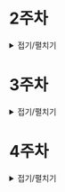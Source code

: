 # 2주차

<details>
<summary>접기/펼치기</summary>

#### 2023/9/4(월)

# 📌what i did
- 프로젝트 생성, 세팅 및 폴더 구조 만들기
- 피그마 만들기

# 📌issue & solution
## 📖 폴더 구조 수정
### 💢 issue
ATOMIC 패턴과  Component - custom hooks 패턴 합치면서 hooks 폴더에 atoms, molecules, organisms, page 로직 hook을 모으려고 했는데 이러면 너무 파일이 많아 질 수 있었다.
### 👀 solution
로직을 구분하는 hook이 사실상 재사용 되지는 않고 단지 view, logic을 구분하는데 의의가 있다고 생각해서 각 atoms, molecules, organisms, page 폴더에 컴포넌트 view 부분과 logic 파일을 같이 두기로 하였다.

# 📌to do
- 피그마 계속

#### 2023/9/5(화)

# 📌what i did
- 기본 ATOMIC 구조 예시 생성
- 피그마 만들기

# 📌issue & solution
## 📖 공통 Input.tsx 만들기 
### 💢 issue
원래는 공통 Input.tsx을 만들고 props로 password인지, 일반 default값으로 text인지 선택하여 다른 곳에서 공통으로 쓰려고 했는데, 삼항 연산자 또는 if문으로 분기를 해줘야해서 나눌지 공통으로 1개의 파일에 쓸지 고민했다.
### 👀 solution
결론은 나누기로 했다, input type이 text or password 말고도 email, 또는 search bar 인경우도 있으므로 나누는게 맞다고 생각했다.

# 📌to do
- 피그마 계속


#### 2023/9/6(수)

# 📌what i did
- 공통 컴포넌트 만들기
- 전역 CSS 변수 설정
- 홈 화면 만들기

# 📌what i learned
## 📖 CSS 통일하기
공통때는 이미지로 css를 대체한게 많아서 전역 CSS나 테마를 깊게 고민하지 않았는데, 이제 CSS가 중요해지면서 폰트나 color 변수등을 토의하면서 여러가지 정하였다.
화면에따라 사용할 폰트나 색상이 생각보다 더 다양해서 고민하고 정하는데 오래 걸렸다.

# 📌to do
- 홈 화면 구현


#### 2023/9/7(목)

# 📌what i did
- 홈화면 만들기

# 📌what i learned
## 📖 ATOMIC 패턴 회의감
ATOMIC 패턴의 의미는 재사용성에 있다고 하는데, 피그마를 다 그리고 본격적으로 개발을 시작하다보니 재사용성이 가능한 동일한 CSS의 컴포넌트들이 매우 적은 것을 느꼈다.
그러다보니 작게 나누어서 재사용성을 추구하기 보다는 한 컴포넌트가 너무 비대해지지 않도록 어느정도 컴포넌트를 나누는 기준을 세웠다는 것에 의의를 두어야 겠다고 생각했다.

리액트에서 많이 들어본 패턴이지만 아마 프로젝트 크기가 매우 큰 경우에만 의미가 있는 것 같다, 우리 프로젝트에서는 재사용성 보다 컴포넌트를 나누는 기준을 세웠다는 것에 의의를 두자.

# 📌to do
- 코드 리뷰
- 홈화면 마무리
- 모의 투자 부분 API 명세서 작성


#### 2023/9/8(금)

# 📌what i did
- 피그마 피드백 및 수정

# 📌what i learned
## 📖 UI/UX 고민
주식 및 투자라는 그래프와 숫자가 매우 많은 화면을 그리다보니 레이아웃에대한 고민을 굉장히 많이 하게 된다. 
게다가 초심자를 타겟팅으로 하여서 우리 프로젝트에 사실상 UI가 메인이고 가장 중요한 요소인 것 같다.

원래 나는 그래프나 차트 등을 실제 널린 주식 사이트처럼 보여주고 튜토리얼 및 도움말로 최대한 초심자에게 설명해준다는 느낌으로 했는데, 팀장님의 피드백, 의견은 차트나 그래프를 강조하기보다 해석, 정리한 요약 정보들을 시각적으로 간단하게 보여주자고 하였다.

팀장님 피드백을 받아드려서 전체적인 분위기 자체를 초심자가 보기 어려운 차트, 그래프 등에서 그냥 해석한 요약본 정보들을 보여주는 느낌으로 주말동안 수정해야겠다.

공통때는 피그마를 많이 안해서 몰랐고, 생각해보면 지금 프로젝트처럼 보여줄 정보가 많지 않았다, 게다가 대부분을 그냥 이미지로 써버려서 css할 부분도 적었는데 이번 프로젝트에는 확실히 UI/UX, 디자인, css를 많이 다루게 될 것 같다.

# 📌to do
- 피그마 수정

</details>

# 3주차

<details>
<summary>접기/펼치기</summary>

#### 2023/9/11(월)

# 📌what i did
- 피그마 피드백 및 수정
- 모의 투자 화면 atoms 컴포넌트 만들기

# 📌to do
- 피그마 수정
- 모의 투자 화면 컴포넌트 개발 계속

#### 2023/9/12(화)

# 📌what i did
- 모의 투자 화면 atoms 컴포넌트 만들기
- 모달 라이브러리 선택 및 디폴트 디자인 구현

# 📌to do
- 피그마 수정, 기능 명세서 작성

#### 2023/9/13(수)

# 📌what i did
- 기능 명세서 및 피그마 최종 완성
- modal 로직 및 컴포넌트 구조 구상

# 📌to do
- 모의 투자 화면 컴포넌트 개발 계속

#### 2023/9/14(목)

# 📌what i did
- 모의 투자 그룹 생성 모달 UI 및 로직

# 📌issue & solution
## 📖 그룹 생성 진행도 UI
### 💢 issue
나는 모의 투자 그룹 생성을 모달로 진행하고 모달이 띄워져있는 채로 다음단계 버튼을 누르면서 모달 내부 내용만 바뀌도록 했다.
여기서 현재 그룹 생성의 진행도(단계)를 표현하기 위해서 border만 있고 가운데가 빈 동그라미에 동그라미 border가 진행도만큼 원을 따라 차오르면서 진행도를 표현했다.
근데 진행도가 자연스럽게 차오르도록 애니메이션을 주려면 진행도 UI는 언마운트 없이 상태만 바뀌어야하고 모달 내부 내용들은 언마운트되고 새로운 내용으로 마운트되어야 했다.
### 👀 solution
진행도 UI 파일을 따로 구분하여 만들고 모달 내용 하위 컴포넌트가 아니라 모달 내용 + 진행도 구조로 하여서 진행도는 언마운트 없이 항상 보여지면서 상태만 변화, 모달 내용은 언마운트/마운트 되도록 했다.

# 📌what i learned
## 📖 useState대신 useReducer
```typescript
export type Period = "linkingMode" | 7 | 14 | 30;
export type SeedMoney = "accelerateMode" | 10000000 | 50000000 | 100000000 | 500000000 | 1000000000;

export interface GroupSetting {
  period: Period;
  seedMoney: SeedMoney;
}
```

```typescript
  const reducer = (
    groupSetting: GroupSetting,
    action: { type: string; payload?: Period | SeedMoney }
  ): GroupSetting => {
    switch (action.type) {
      case "PERIOD":
        return { ...groupSetting, period: action.payload as Period };
      case "SEED_MONEY":
        return { ...groupSetting, seedMoney: action.payload as SeedMoney };
      case "RESET":
        return initGroupSetting;
      default:
        throw new Error("Unhandled group setting action");
    }
  };

```
위처럼 useReucer를 사용해서 객체 형태의 상태를 다루었다. 
실제 사용시에는 이렇게만 하면 된다.
```typescript
dispatch({ type: "PERIOD", payload });
```

만약 useState로 해당 객체 형태의 상태를 다룬다면
```typescript
setGroupSetting((prevGroupSetting) => ({ ...prevGroupSetting, period: payload }))
```

지금으로는 간단한 객체 형태에 setState를 하는 형태도 단순해서 별 차이가 없지만 setState 할때, 단순히 1개의 속성값만 바꾸는게 아니고 복잡하게 바꾸어야 할때 추상화하기 좋은 것 같다.
또한 복잡하게 바꾸어야하는 로직이 자주 사용된다면 재사용성에도 좋을 것 이다.
내 예시에서는 둘다 해당되지 않아서 useState나 useReducer나 상관없을 듯

# 📌to do
- 그룹 생성 모달 로직 계속


#### 2023/9/15(금)

# 📌what i did
- 모의 투자 그룹 생성 모달 UI 및 로직

# 📌issue & solution
## 📖 그룹 생성 진행도 UI - 2
### 💢 issue
css만으로 원의 border만 원을 따라서 25%씩 늘어나도록(자연스러운 애니메이션 추가)하는게 좀 어려웠다.
spinner 예시만 많고 진행도 애니메이션을 방법을 못찾아서 border-top만 주고 rotate로 돌리고 하면 처음 25%는 만들 수 있었는데 그 border가 자연스럽게 늘어나면서 마지막에 상하좌우 border가 모두 덮게하는 css가 불가능했다.
### 👀 solution
border-top만 준 태그를 4개 겹치도록 두고 2단계가 되면 3개를 rotate, 3단계가 되면 2개를 rotate, 마지막 단계에서는 1개를 rotate해서 실제 border가 늘어나는건 아니고 움직이기만 하면서 늘어나는 느낌이 나도록 만들었다.
이 방법 생각해내는데 좀 오래 걸렸다.

# 📌what i learned
## 📖 react query 에러 핸들링
내가 원래 하는 에러 핸들링은 `try, catch`에서 cath에서 해결하는 것이었는데, useQuey를 쓰면서 에러핸들링을 하도록 도와주는 방법이 있길래 한번 사용해보았다.
```typescript
const { data } = useQuery('recentFeeds', getRecentFeeds, {
  onError: (error) => {
    console.log(error);
  },
});
```
이 onError안에 에러 코드에따른 에러 핸들링을 하면 된다.
이렇게하면 에러 핸들링하는 로직또한 분리가 가능해서 더 좋다고 판단하여 `try, catch`가 아닌 이방법을 쓰려한다.
에러 바운더리 라는 것도 있는데 아직 이해가 부족해서 더 살펴봐야겠다.

# 📌to do
- 그룹 생성 모달 로직 계속

</details>

# 4주차

<details>
<summary>접기/펼치기</summary>

#### 2023/9/18(월)

# 📌what i did
- 그룹 목록 및 그룹 목록 필터링 모달

# 📌issue & solution
## 📖 range slider
### 💢 issue
처음에는 순수 css로 직접 구현하려고 했는 range slider 막상 해보려니 굉장히 손이 많이 가고 복잡했다
### 👀 solution
프로젝트 진도가 빠른편은 아니라 rc-slider라는 라이브러리를 사용하여 빠르게 구현하였다. 최대 최소 값 및 cross 안되게 해주기, disable 상태해주기, step 설정 등등 직접 구현했으면 2,3일은 썼을 듯 하다...

# 📌to do
- 그룹 생성 모달에서 input 넣어서 직접 입력 되도록 수정
- 모의 투자 내부 UI 구성

</details>

